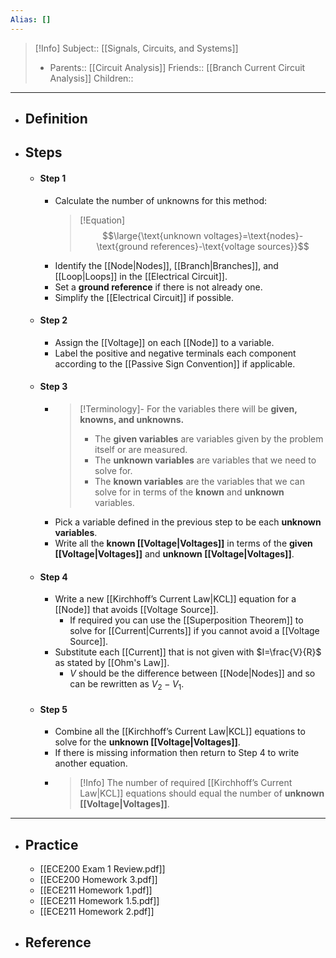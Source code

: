 ```yaml
---
Alias: []
---
```

> [!Info]
> Subject:: [[Signals, Circuits, and Systems]]
> - Parents:: [[Circuit Analysis]]
> Friends:: [[Branch Current Circuit Analysis]]
> Children:: 
---
- ## Definition
- ## Steps
	- #### Step 1
		- Calculate the number of unknowns for this method:
		  > [!Equation]
		  > $$\large{\text{unknown voltages}=\text{nodes}-\text{ground references}-\text{voltage sources}}$$
		- Identify the [[Node|Nodes]], [[Branch|Branches]], and [[Loop|Loops]] in the [[Electrical Circuit]].
		- Set a **ground reference** if there is not already one.
		- Simplify the [[Electrical Circuit]] if possible.
	- #### Step 2
		- Assign the [[Voltage]] on each [[Node]] to a variable.
		- Label the positive and negative terminals each component according to the [[Passive Sign Convention]] if applicable.
	- #### Step 3
		- > [!Terminology]-
		  > For the variables there will be **given, knowns, and unknowns.** 
		  > 
		  > - The **given variables** are variables given by the problem itself or are measured.
		  > - The **unknown variables** are variables that we need to solve for.
		  > - The **known variables** are the variables that we can solve for in terms of the **known** and **unknown** variables.
		- Pick a variable defined in the previous step to be each **unknown variables**.
		- Write all the **known [[Voltage|Voltages]]** in terms of the **given [[Voltage|Voltages]]** and **unknown [[Voltage|Voltages]]**.
	- #### Step 4
		- Write a new [[Kirchhoff’s Current Law|KCL]] equation for a [[Node]] that avoids [[Voltage Source]].
			- If required you can use the [[Superposition Theorem]] to solve for [[Current|Currents]] if you cannot avoid a [[Voltage Source]].
		- Substitute each [[Current]] that is not given with $I=\frac{V}{R}$ as stated by [[Ohm's Law]].
			- $V$ should be the difference between [[Node|Nodes]] and so can be rewritten as $V_{2}-V_{1}$.
	- #### Step 5
		- Combine all the [[Kirchhoff’s Current Law|KCL]] equations to solve for the **unknown [[Voltage|Voltages]]**.
		- If there is missing information then return to Step 4 to write another equation.
		- > [!Info]
		  > The number of required [[Kirchhoff’s Current Law|KCL]] equations should equal the number of **unknown [[Voltage|Voltages]]**.
---
- ## Practice
	- [[ECE200 Exam 1 Review.pdf]]
	- [[ECE200 Homework 3.pdf]]
	- [[ECE211 Homework 1.pdf]]
	- [[ECE211 Homework 1.5.pdf]]
	- [[ECE211 Homework 2.pdf]]
- ## Reference